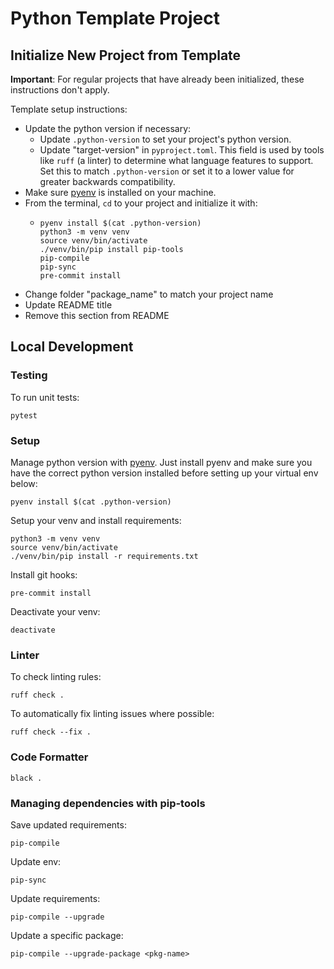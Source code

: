 # Python Template Project

## Initialize New Project from Template
**Important**: For regular projects that have already been initialized, these instructions don't apply.

Template setup instructions:
- Update the python version if necessary:
  - Update `.python-version` to set your project's python version.
  - Update "target-version" in `pyproject.toml`. This field is used by tools like `ruff` (a linter) to determine what language features to support.  Set this to match `.python-version` or set it to a lower value for greater backwards compatibility.
- Make sure [pyenv](https://github.com/pyenv/pyenv#getting-pyenv) is installed on your machine.
- From the terminal, `cd` to your project and initialize it with:
  - ```shell
    pyenv install $(cat .python-version)
    python3 -m venv venv
    source venv/bin/activate
    ./venv/bin/pip install pip-tools
    pip-compile
    pip-sync
    pre-commit install
    ```
- Change folder "package_name" to match your project name
- Update README title
- Remove this section from README

## Local Development

### Testing
To run unit tests:
```shell
pytest
```

### Setup

Manage python version with [pyenv](https://github.com/pyenv/pyenv#getting-pyenv).
Just install pyenv and make sure you have the correct python version installed before setting up your virtual env below:

```shell
pyenv install $(cat .python-version)
```

Setup your venv and install requirements:
```shell
python3 -m venv venv
source venv/bin/activate
./venv/bin/pip install -r requirements.txt
```

Install git hooks:
```shell
pre-commit install
```

Deactivate your venv:
```shell
deactivate
```

### Linter ###
To check linting rules:
```shell
ruff check .
```

To automatically fix linting issues where possible:
```shell
ruff check --fix . 
```

### Code Formatter ###
```shell
black .
```

### Managing dependencies with pip-tools

Save updated requirements:
```shell
pip-compile
```

Update env:
```shell
pip-sync
```

Update requirements:
```shell
pip-compile --upgrade
```

Update a specific package:
```shell
pip-compile --upgrade-package <pkg-name>
```